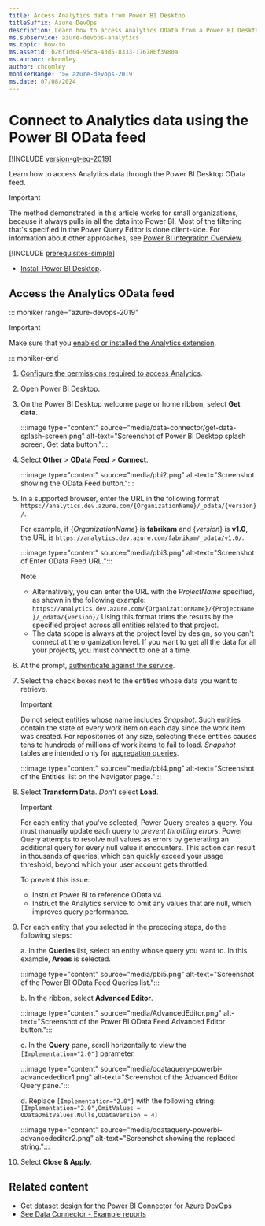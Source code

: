 ```yaml
---
title: Access Analytics data from Power BI Desktop
titleSuffix: Azure DevOps
description: Learn how to access Analytics OData from a Power BI Desktop OData feed for Azure DevOps.  
ms.subservice: azure-devops-analytics
ms.topic: how-to
ms.assetid: b26f1d04-95ca-43d5-8333-176780f3980a  
ms.author: chcomley
author: chcomley
monikerRange: '>= azure-devops-2019'
ms.date: 07/08/2024
---
```


# Connect to Analytics data using the Power BI OData feed

[!INCLUDE [version-gt-eq-2019](../../includes/version-gt-eq-2019.md)] 

Learn how to access Analytics data through the Power BI Desktop OData feed.

> [!IMPORTANT]  
> The method demonstrated in this article works for small organizations, because it always pulls in all the data into Power BI. Most of the filtering that's specified in the Power Query Editor is done client-side. For information about other approaches, see [Power BI integration Overview](overview.md). 

[!INCLUDE [prerequisites-simple](../includes/analytics-prerequisites-simple.md)]
- [Install Power BI Desktop](https://powerbi.microsoft.com/desktop).

## Access the Analytics OData feed

::: moniker range="azure-devops-2019"

> [!IMPORTANT]  
> Make sure that you [enabled or installed the Analytics extension](../dashboards/analytics-extension.md).  

::: moniker-end  

1. [Configure the permissions required to access Analytics](analytics-security.md).

2. Open Power BI Desktop.

3. On the Power BI Desktop welcome page or home ribbon, select **Get data**.

	:::image type="content" source="media/data-connector/get-data-splash-screen.png" alt-text="Screenshot of Power BI Desktop splash screen, Get data button."::: 

4. Select **Other** > **OData Feed** > **Connect**.  
    
    :::image type="content" source="media/pbi2.png" alt-text="Screenshot showing the OData Feed button."::: 

5. In a supported browser, enter the URL in the following format 
`https://analytics.dev.azure.com/{OrganizationName}/_odata/{version}/`.  

   For example, if {*OrganizationName*} is **fabrikam** and {*version*} is **v1.0**, the URL is `https://analytics.dev.azure.com/fabrikam/_odata/v1.0/`.

    :::image type="content" source="media/pbi3.png" alt-text="Screenshot of Enter OData Feed URL.":::

   > [!NOTE]  
   > - Alternatively, you can enter the URL with the *ProjectName* specified, as shown in the following example:  
   >`https://analytics.dev.azure.com/{OrganizationName}/{ProjectName}/_odata/{version}/`
   > Using this format trims the results by the specified project across all entities related to that project.
   > - The data scope is always at the project level by design, so you can't connect at the organization level. If you want to get all the data for all your projects, you must connect to one at a time.

6. At the prompt, [authenticate against the service](client-authentication-options.md).

7. Select the check boxes next to the entities whose data you want to retrieve.

	> [!IMPORTANT]  
	> Do not select entities whose name includes *Snapshot*. Such entities contain the state of every work item on each day since the work item was created. For repositories of any size, selecting these entities causes tens to hundreds of millions of work items to fail to load. *Snapshot* tables are intended only for [aggregation queries](../extend-analytics/odata-query-guidelines.md).

    :::image type="content" source="media/pbi4.png" alt-text="Screenshot of the Entities list on the Navigator page.":::

8. Select **Transform Data**. *Don't* select **Load**. 

   > [!IMPORTANT]
   > For each entity that you've selected, Power Query creates a query. You must manually update each query to *prevent throttling errors*. Power Query attempts to resolve null values as errors by generating an additional query for every null value it encounters. This action can result in thousands of queries, which can quickly exceed your usage threshold, beyond which your user account gets throttled.
   >   
   > To prevent this issue:  
   > - Instruct Power BI to reference OData v4.
   > - Instruct the Analytics service to omit any values that are null, which improves query performance.

9. For each entity that you selected in the preceding steps, do the following steps:

    a. In the **Queries** list, select an entity whose query you want to. In this example, **Areas** is selected.
    
    :::image type="content" source="media/pbi5.png" alt-text="Screenshot of the Power BI OData Feed Queries list.":::
    
    b. In the ribbon, select **Advanced Editor**.
    
    :::image type="content" source="media/AdvancedEditor.png" alt-text="Screenshot of the Power BI OData Feed Advanced Editor button.":::
    
    c. In the **Query** pane, scroll horizontally to view the `[Implementation="2.0"]` parameter.
    
    :::image type="content" source="media/odataquery-powerbi-advancededitor1.png" alt-text="Screenshot of the Advanced Editor Query pane.":::
    
    d. Replace `[Implementation="2.0"]` with the following string: `[Implementation="2.0",OmitValues = ODataOmitValues.Nulls,ODataVersion = 4]` 
    
    :::image type="content" source="media/odataquery-powerbi-advancededitor2.png" alt-text="Screenshot showing the replaced string.":::
    
10. Select **Close & Apply**. 

## Related content

- [Get dataset design for the Power BI Connector for Azure DevOps](data-connector-dataset.md)
- [See Data Connector - Example reports](data-connector-examples.md)

